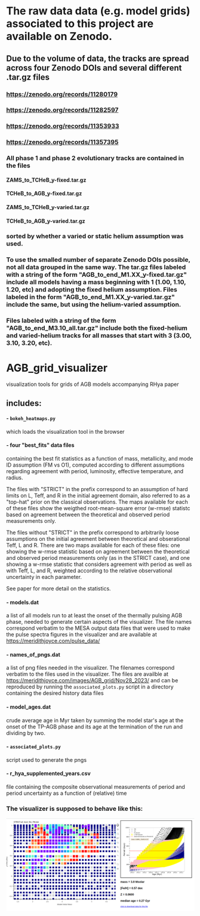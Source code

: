 # The raw data data (e.g. model grids) associated to this project are available on Zenodo. 
## Due to the volume of data, the tracks are spread across four Zenodo DOIs and several different .tar.gz files

### https://zenodo.org/records/11280179
### https://zenodo.org/records/11282597
### https://zenodo.org/records/11353933
### https://zenodo.org/records/11357395

### All phase 1 and phase 2 evolutionary tracks are contained in the files 
#### ZAMS_to_TCHeB_y-fixed.tar.gz
#### TCHeB_to_AGB_y-fixed.tar.gz
#### ZAMS_to_TCHeB_y-varied.tar.gz
#### TCHeB_to_AGB_y-varied.tar.gz
### sorted by whether a varied or static helium assumption was used. 


### To use the smalled number of separate Zenodo DOIs possible, not all data grouped in the same way. The tar.gz files labeled with a string of the form "AGB_to_end_M1.XX_y-fixed.tar.gz" include all models having a mass beginning with 1 (1.00, 1.10, 1.20, etc) and adopting the fixed helium assumption. Files labeled in the form "AGB_to_end_M1.XX_y-varied.tar.gz" include the same, but using the helium-varied assumption. 

###  Files labeled with a string of the form "AGB_to_end_M3.10_all.tar.gz" include both the fixed-helium and varied-helium tracks for all masses that start with 3 (3.00, 3.10, 3.20, etc).

<!-- ### helium-fixed grid
#### phase 1
ZAMS_to_TCHeB_y-fixed.tar.gz

#### phase 2
TCHeB_to_AGB_y-fixed.tar.gz

#### phase 3
AGB_to_end_M1.XX_y-fixed.tar.gz  
AGB_to_end_M2.XX_y-fixed.tar.gz 
AGB_to_end_M3.XX_y-fixed.tar.gz  
AGB_to_end_M4.XX_y-fixed.tar.gz
AGB_to_end_M5.XX_y-fixed.tar.gz

### helium-varied grid
#### phase 1
ZAMS_to_TCHeB_y-varied.tar.gz

#### phase 2
TCHeB_to_AGB_y-varied.tar.gz

#### phase 3
AGB_to_end_M1.XX_y-varied.tar.gz  
AGB_to_end_M2.XX_y-varied.tar.gz 
AGB_to_end_M3.XX_y-varied.tar.gz  
AGB_to_end_M4.XX_y-varied.tar.gz
AGB_to_end_M5.XX_y-varied.tar.gz



 -->
# AGB_grid_visualizer
visualization tools for grids of AGB models accompanying RHya paper

## includes:
#### - `bokeh_heatmaps.py`
which loads the visualization tool in the browser 
#### - four "best_fits" data files
 containing the best fit statistics as a function of mass, metallicity, and mode ID assumption (FM vs O1), computed according to different assumptions regarding agreement with period, luminosity, effective temperature, and radius. 
	
 The files with "STRICT" in the prefix correspond to an assumption of hard limits on L, Teff, and R in the initial agreement domain, also referred to as a "top-hat" prior on the classical observations. The maps available for each of these files show the weigthed root-mean-square error (w-rmse) statistc based on agreement between the theoretical and observed period measurements only. 
	
 The files without "STRICT" in the prefix correspond to arbitrarily loose assumptions on the initial agreement between theoretical and obserational Teff, L and R. There are two maps available for each of these files: one showing the w-rmse statistic based on agreement between the theoretical and observed period measurements only (as in the STRICT case), and one showing a w-rmse statistic that considers agreement with period as well as with Teff, L, and R, weighted according to the relative observational uncertainty in each parameter.

See paper for more detail on the statistics.  
#### - models.dat
 a list of all models run to at least the onset of the thermally pulsing AGB phase, needed to generate certain aspects of the visualizer. 
 The file names correspond verbatim to the MESA output data files that were used to make the pulse spectra figures in the visualizer and are available at https://meridithjoyce.com/pulse_data/

#### - names_of_pngs.dat
 a list of png files needed in the visualizer. The filenames correspond verbatim to the files used in the visualizer. The files are availble at https://meridithjoyce.com/images/AGB_grid/Nov28_2023/ and can be reproduced by running the `associated_plots.py` script in a directory containing the desired history data files 

#### - model_ages.dat
 crude average age in Myr taken by summing the model star's age at the onset of the TP-AGB phase and its age at the termination of the run and dividing by two.  


#### - `associated_plots.py`
  script used to generate the pngs 

#### - r_hya_supplemented_years.csv
  file containing the composite observational measurements of period and period uncertainty as a function of (relative) time


### The visualizer is supposed to behave like this:
![alt text](https://github.com/mjoyceGR/AGB_grid_visualizer/blob/main/visualizer_screenshot.png?raw=true)